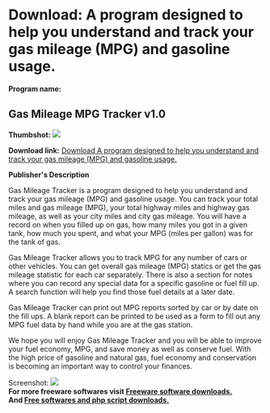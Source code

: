 # Download: A program designed to help you understand and track your gas mileage (MPG) and gasoline usage.

**Program name:**

## Gas Mileage MPG Tracker v1.0

  
**Thumbshot:** ![](http://www.freewarefiles.com/screenshot/gmt10_md.gif)   
  
**Download link:** [Download A program designed to help you understand and track your gas mileage (MPG) and gasoline usage.](http://freesoftwares.boysofts.com/Gas-Mileage-MPG-Tracker-V_program_17468.html)  
  


**Publisher's Description**  
  


Gas Mileage Tracker is a program designed to help you understand and track your gas mileage (MPG) and gasoline usage. You can track your total miles and gas mileage (MPG), your total highway miles and highway gas mileage, as well as your city miles and city gas mileage. You will have a record on when you filled up on gas, how many miles you got in a given tank, how much you spent, and what your MPG (miles per gallon) was for the tank of gas. 

Gas Mileage Tracker allows you to track MPG for any number of cars or other vehicles. You can get overall gas mileage (MPG) statics or get the gas mileage statistic for each car separately. There is also a section for notes where you can record any special data for a specific gasoline or fuel fill up. A search function will help you find those fuel details at a later date. 

Gas Mileage Tracker can print out MPG reports sorted by car or by date on the fill ups. A blank report can be printed to be used as a form to fill out any MPG fuel data by hand while you are at the gas station. 

We hope you will enjoy Gas Mileage Tracker and you will be able to improve your fuel economy, MPG, and save money as well as conserve fuel. With the high price of gasoline and natural gas, fuel economy and conservation is becoming an important way to control your finances. 

  
  
Screenshot: ![](http://www.freewarefiles.com/screenshot/gmt10.gif)   
**For more freeware softwares visit [Freeware software downloads.](http://freesoftwares.boysofts.com/)**   
**And [Free softwares and php script downloads.](http://www.boysofts.com/)**
